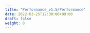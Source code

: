 ```yaml
---
title: "Performance_v1.5/Performance"
date: 2022-03-25T12:30:06+09:00
draft: false
weight: 0
---
```


